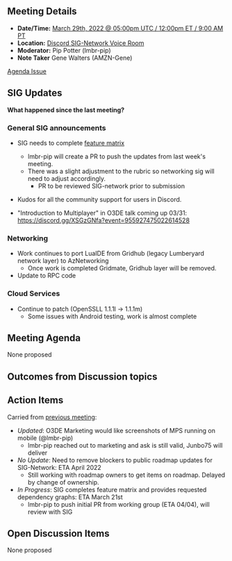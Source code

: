 ## Meeting Details

- **Date/Time:** [March 29th, 2022 @ 05:00pm UTC / 12:00pm ET / 9:00 AM PT](https://lists.o3de.org/g/o3de-calendar/viewevent?repeatid=39350&eventid=1264398&calstart=2022-03-29)
- **Location:** [Discord SIG-Network Voice Room](https://discord.gg/62nq7HP5mP)
- **Moderator:** Pip Potter (lmbr-pip)
- **Note Taker** Gene Walters (AMZN-Gene)

[Agenda Issue](https://github.com/o3de/sig-network/issues/49)

## SIG Updates

**What happened since the last meeting?**

### General SIG announcements
* SIG needs to complete [feature matrix](https://github.com/o3de/community/tree/main/features)
    * lmbr-pip will create a PR to push the updates from last week's meeting. 
    * There was a slight adjustment to the rubric so networking sig will need to adjust accordingly.
      * PR to be reviewed SIG-network prior to submission
* Kudos for all the community support for users in Discord.

* "Introduction to Multiplayer" in O3DE talk coming up 03/31: https://discord.gg/XSGzGNfa?event=955927475022614528

### Networking
* Work continues to port LuaIDE from Gridhub (legacy Lumberyard network layer) to AzNetworking
    * Once work is completed Gridmate, Gridhub layer will be removed.
* Update to RPC code

### Cloud Services
* Continue to patch (OpenSSLL 1.1.1l -> 1.1.1m)
    * Some issues with Android testing, work is almost complete


 
## Meeting Agenda
None proposed

## Outcomes from Discussion topics

## Action Items
Carried from [previous meeting](https://github.com/o3de/sig-network/blob/main/meetings/notes/sig-meeting-20220301.md):
* _Updated_: O3DE Marketing would like screenshots of MPS running on mobile (@lmbr-pip)
     * lmbr-pip reached out to marketing and ask is still valid, Junbo75 will deliver
* _No Update_: Need to remove blockers to public roadmap updates for SIG-Network: ETA April 2022
     * Still working with roadmap owners to get items on roadmap. Delayed by change of ownership.
* _In Progress_: SIG completes feature matrix and provides requested dependency graphs: ETA March 21st
	*  lmbr-pip to push initial PR from working group (ETA 04/04), will review with SIG

## Open Discussion Items
None proposed
